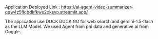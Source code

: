 Application Deployed Link : https://ai-agent-video-summarizer-qqw4z5flqbdkfkwe2oksvp.streamlit.app/

The application use DUCK DUCK GO for web search and gemini-1.5-flash as the LLM Model.
We used Agent from phi data and generative ai from Goggle.
